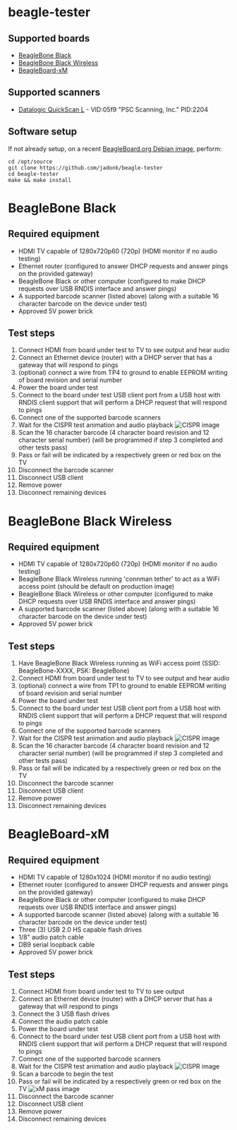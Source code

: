 # beagle-tester

## Supported boards

* [BeagleBone Black](#beaglebone-black)
* [BeagleBone Black Wireless](#beaglebone-black-wireless)
* [BeagleBoard-xM](#beagleboard-xm)

## Supported scanners

* [Datalogic QuickScan L](http://www.datalogic.com/eng/products/automatic-data-capture/general-duty-handheld-scanners/quickscan-l-qd2300-pd-166.html) - VID:05f9 "PSC Scanning, Inc." PID:2204 

## Software setup

If not already setup, on a recent [BeagleBoard.org Debian image](https://beagleboard.org/latest-images), perform:

    cd /opt/source
    git clone https://github.com/jadonk/beagle-tester
    cd beagle-tester
    make && make install

# BeagleBone Black

## Required equipment

* HDMI TV capable of 1280x720p60 (720p) (HDMI monitor if no audio testing)
* Ethernet router (configured to answer DHCP requests and answer pings on the provided gateway)
* BeagleBone Black or other computer (configured to make DHCP requests over USB RNDIS interface and answer pings)
* A supported barcode scanner (listed above) (along with a suitable 16 character barcode on the device under test)
* Approved 5V power brick

## Test steps

1. Connect HDMI from board under test to TV to see output and hear audio
2. Connect an Ethernet device (router) with a DHCP server that has a gateway that will respond to pings
3. (optional) connect a wire from TP4 to ground to enable EEPROM writing of board revision and serial number
4. Power the board under test
5. Connect to the board under test USB client port from a USB host with RNDIS client support that will perform a DHCP request that will respond to pings
6. Connect one of the supported barcode scanners
7. Wait for the CISPR test animation and audio playback ![CISPR image][cispr]
8. Scan the 16 character barcode (4 character board revision and 12 character serial number) (will be programmed if step 3 completed and other tests pass)
9. Pass or fail will be indicated by a respectively green or red box on the TV
10. Disconnect the barcode scanner
11. Disconnect USB client
12. Remove power
13. Disconnect remaining devices

# BeagleBone Black Wireless

## Required equipment

* HDMI TV capable of 1280x720p60 (720p) (HDMI monitor if no audio testing)
* BeagleBone Black Wireless running 'connman tether' to act as a WiFi access point (should be default on production image)
* BeagleBone Black Wireless or other computer (configured to make DHCP requests over USB RNDIS interface and answer pings)
* A supported barcode scanner (listed above) (along with a suitable 16 character barcode on the device under test)
* Approved 5V power brick

## Test steps

1. Have BeagleBone Black Wireless running as WiFi access point (SSID: BeagleBone-XXXX, PSK: BeagleBone)
2. Connect HDMI from board under test to TV to see output and hear audio
3. (optional) connect a wire from TP1 to ground to enable EEPROM writing of board revision and serial number
4. Power the board under test
5. Connect to the board under test USB client port from a USB host with RNDIS client support that will perform a DHCP request that will respond to pings
6. Connect one of the supported barcode scanners
7. Wait for the CISPR test animation and audio playback ![CISPR image][cispr]
8. Scan the 16 character barcode (4 character board revision and 12 character serial number) (will be programmed if step 3 completed and other tests pass)
9. Pass or fail will be indicated by a respectively green or red box on the TV
10. Disconnect the barcode scanner
11. Disconnect USB client
12. Remove power
13. Disconnect remaining devices

# BeagleBoard-xM

## Required equipment

* HDMI TV capable of 1280x1024 (HDMI monitor if no audio testing)
* Ethernet router (configured to answer DHCP requests and answer pings on the provided gateway)
* BeagleBone Black or other computer (configured to make DHCP requests over USB RNDIS interface and answer pings)
* A supported barcode scanner (listed above) (along with a suitable 16 character barcode on the device under test)
* Three (3) USB 2.0 HS capable flash drives
* 1/8" audio patch cable
* DB9 serial loopback cable
* Approved 5V power brick

## Test steps

1. Connect HDMI from board under test to TV to see output
2. Connect an Ethernet device (router) with a DHCP server that has a gateway that will respond to pings
3. Connect the 3 USB flash drives
4. Connect the audio patch cable
5. Power the board under test
6. Connect to the board under test USB client port from a USB host with RNDIS client support that will perform a DHCP request that will respond to pings
7. Connect one of the supported barcode scanners
8. Wait for the CISPR test animation and audio playback ![CISPR image][cispr]
9. Scan a barcode to begin the test
10. Pass or fail will be indicated by a respectively green or red box on the TV ![xM pass image][xm-pass]
11. Disconnect the barcode scanner
12. Disconnect USB client
13. Remove power
14. Disconnect remaining devices

[cispr]: https://raw.githubusercontent.com/jadonk/beagle-tester/master/images/itu-r-bt1729-colorbar-3200x1800.png
[xm-pass]: https://raw.githubusercontent.com/jadonk/beagle-tester/master/images/beagleboard-xm-pass.png
